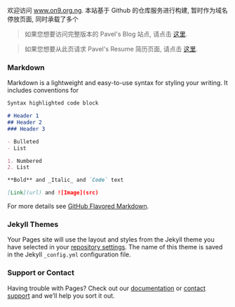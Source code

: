  
	
欢迎访问 www.on9.org.ng. 
本站基于 Github 的仓库服务进行构建, 暂时作为域名停放页面, 同时承载了多个

> 如果您想要访问完整版本的 Pavel's Blog 站点, 请点击 [这里](https://ctu.su).

> 如果您想要从此页请求 Pavel's Resume 简历页面, 请点击 [这里](https://pavel.wang).

### Markdown

Markdown is a lightweight and easy-to-use syntax for styling your writing. It includes conventions for

```markdown
Syntax highlighted code block

# Header 1
## Header 2
### Header 3

- Bulleted
- List

1. Numbered
2. List

**Bold** and _Italic_ and `Code` text

[Link](url) and ![Image](src)
```

For more details see [GitHub Flavored Markdown](https://guides.github.com/features/mastering-markdown/).

### Jekyll Themes

Your Pages site will use the layout and styles from the Jekyll theme you have selected in your [repository settings](https://github.com/soyunpavelfragil/soyunpavelfragil.github.io/settings). The name of this theme is saved in the Jekyll `_config.yml` configuration file.

### Support or Contact

Having trouble with Pages? Check out our [documentation](https://help.github.com/categories/github-pages-basics/) or [contact support](https://github.com/contact) and we’ll help you sort it out.
